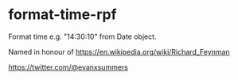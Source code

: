 # format-time-rpf

Format time e.g. "14:30:10" from Date object.

Named in honour of https://en.wikipedia.org/wiki/Richard_Feynman


https://twitter.com/@evanxsummers

